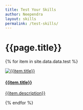 ```yaml
---
title: Test Your Skills
author: Neependra
layout: skills
permalink: /test-skills/
---
```


<div class="relative">
    <div class="job-app-image" style="background-image: url({{site.baseurl}}/images/test-skills.jpg)"></div>
    <div class="absolute head-text">
    <h1 class="text-center">{{page.title}}</h1>
    </div>
</div>

<div class="pt-80">
<div class="masonry-container">

{% for item in site.data.data.test %}
<a href="{{site.baseurl}}{{item.link}}">
<div class="item">
<div class="thumbnail">
            <img src="{% if item.image %}{{site.baseurl}}/img/{{item.image}}{% else %}{{site.baseurl}}/img/test-your-skills.png{% endif %}" alt="{{item.title}}">
    <div class="caption">
        <h4>{{item.title}}</h4>
        <p>{{item.description}}</p>
    </div>
</div>
</div>
</a>
{% endfor %}
</div>
</div>


